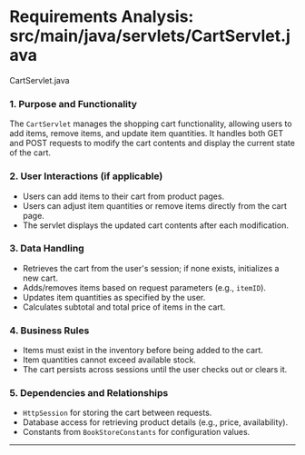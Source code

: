 # Requirements Analysis: src/main/java/servlets/CartServlet.java

CartServlet.java
### 1. Purpose and Functionality
The `CartServlet` manages the shopping cart functionality, allowing users to add items, remove items, and update item quantities. It handles both GET and POST requests to modify the cart contents and display the current state of the cart.

### 2. User Interactions (if applicable)
- Users can add items to their cart from product pages.
- Users can adjust item quantities or remove items directly from the cart page.
- The servlet displays the updated cart contents after each modification.

### 3. Data Handling
- Retrieves the cart from the user's session; if none exists, initializes a new cart.
- Adds/removes items based on request parameters (e.g., `itemID`).
- Updates item quantities as specified by the user.
- Calculates subtotal and total price of items in the cart.

### 4. Business Rules
- Items must exist in the inventory before being added to the cart.
- Item quantities cannot exceed available stock.
- The cart persists across sessions until the user checks out or clears it.

### 5. Dependencies and Relationships
- `HttpSession` for storing the cart between requests.
- Database access for retrieving product details (e.g., price, availability).
- Constants from `BookStoreConstants` for configuration values.

---